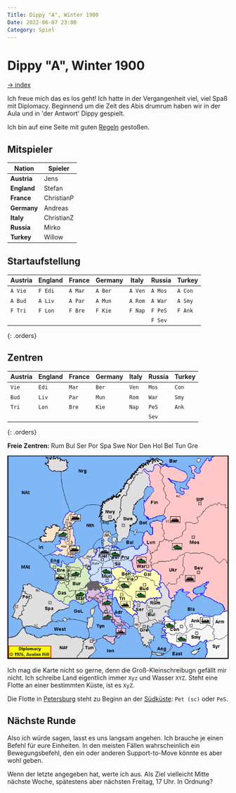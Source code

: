 ```yaml
---
Title: Dippy "A", Winter 1900
Date: 2022-06-07 23:00
Category: Spiel
---
```


# Dippy "A", Winter 1900

[-> index](index.md)

Ich freue mich das es los geht! 
Ich hatte in der Vergangenheit viel, viel Spaß
mit Diplomacy. Beginnend um die Zeit des Abis
drumrum haben wir in der Aula und in 'der Antwort'
Dippy gespielt.

Ich bin auf eine Seite mit guten [Regeln](http://www.ludomaniac.de/regeln/Standard/Standard.htm) gestoßen.

## Mitspieler

| Nation       | Spieler    |
|--------------|------------|
| **Austria**  | Jens       |
| **England**  | Stefan     |
| **France**   | ChristianP |
| **Germany**  | Andreas    |
| **Italy**    | ChristianZ |
| **Russia**   | Mirko      |
| **Turkey**   | Willow     |

## Startaufstellung

| Austria | England | France  | Germany | Italy   | Russia  | Turkey  |
|---------|---------|---------|---------|---------|---------|---------|
| `A Vie` | `F Edi` | `A Mar` | `A Ber` | `A Ven` | `A Mos` | `A Con` |
| `A Bud` | `A Liv` | `A Par` | `A Mun` | `A Rom` | `A War` | `A Smy` |
| `F Tri` | `F Lon` | `F Bre` | `F Kie` | `F Nap` | `F PeS` | `F Ank` |
|         |         |         |         |         | `F Sev` |         |
{: .orders}


## Zentren

| Austria | England | France | Germany | Italy  | Russia | Turkey |
|---------|---------|--------|---------|--------|--------|--------|
| `Vie`   | `Edi`   | `Mar`  | `Ber`   | `Ven`  | `Mos`  | `Con`  |
| `Bud`   | `Liv`   | `Par`  | `Mun`   | `Rom`  | `War`  | `Smy`  |
| `Tri`   | `Lon`   | `Bre`  | `Kie`   | `Nap`  | `PeS`  | `Ank`  |
|         |         |        |         |        | `Sev`  |        |
{: .orders}

**Freie Zentren:** 
Rum Bul Ser Por Spa Swe Nor Den Hol Bel Tun Gre

![Startaufstellung](images/dippy-a1900-1.png)

Ich mag die Karte nicht so gerne, denn die Groß-Kleinschreibugn gefällt mir nicht.
Ich schreibe Land eigentlich immer `Xyz` und Wasser `XYZ`. Steht eine Flotte an einer
bestimmten Küste, ist es `XyZ`. 

Die Flotte in [Petersburg](https://diplomacy.fandom.com/wiki/Saint_Petersburg) 
steht zu Beginn an der [Südküste](https://faculty.washington.edu/majeski/426/sim1.html): `Pet (sc)` oder `PeS`.


## Nächste Runde

Also ich würde sagen, lasst es uns langsam angehen. Ich brauche je einen Befehl für
eure Einheiten. In den meisten Fällen wahrscheinlich ein Bewegungsbefehl, den ein oder anderen
Support-to-Move könnte es aber wohl geben.

Wenn der letzte angegeben hat, werte ich aus. Als Ziel vielleicht Mitte nächste Woche, spätestens
aber nächsten Freitag, 17 Uhr. In Ordnung?
